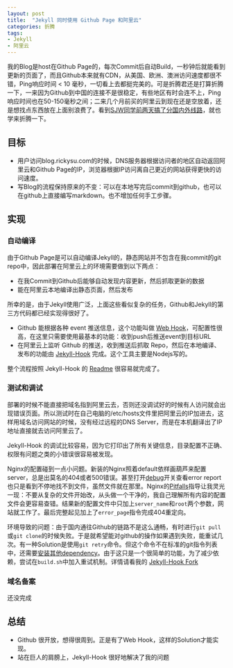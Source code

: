```yaml
---
layout: post
title:  "Jekyll 同时使用 Github Page 和阿里云"
categories: 折腾
tags:
- Jekyll
- 阿里云
---
```

我的Blog是host在Github Page的，每次Commit后自动Build，一秒钟后就能看到更新的页面了，而且Github本来就有CDN，从美国、欧洲、澳洲访问速度都很不错，Ping响应时间 < 10 毫秒，一切看上去都挺完美的。可是折腾君还是打算折腾一下，一来因为Github到中国的连接不是很稳定，有些地区有时会连不上，Ping响应时间也在50-150毫秒之间；二来几个月前买的阿里云到现在还是空放着，还是想找点东西放在上面别浪费了。看到[SJW同学前两天搞了分国内外线路](http://www.cnsjw.cn/2015/01/use-aws-and-cloudfront/)，就也学来折腾一下。

## 目标 ##
- 用户访问blog.rickysu.com的时候，DNS服务器根据访问者的地区自动返回阿里云和Github Page的IP，浏览器根据IP访问离自己更近的网站获得更快的访问速度。
- 写Blog的流程保持原来的不变：可以在本地写完后commit到github，也可以在github上直接编写markdown。也不增加任何手工步骤。

## 实现 ##
### 自动编译 ###
由于Github Page是可以自动编译Jekyll的，静态网站并不包含在我commit的git repo中，因此部署在阿里云上的环境需要做到以下两点：
- 在我Commit到Github后能够自动发现内容更新，然后抓取更新的数据
- 能在阿里云本地编译出静态页面，然后发布

所幸的是，由于Jekyll使用广泛，上面这些看似复杂的任务，Github和Jekyll的第三方代码都已经实现得很好了。
- Github 能根据各种 event 推送信息，这个功能叫做 [Web Hook](https://developer.github.com/webhooks/)，可配置性很高，在这里只需要使用最基本的功能：收到push后推送event到目标URL
- 在阿里云上监听 Github 的推送，收到推送后抓取 Repo，然后在本地编译、发布的功能由 [Jekyll-Hook](https://github.com/developmentseed/jekyll-hook) 完成。这个工具主要是Nodejs写的。

整个流程按照 Jekyll-Hook 的 [Readme](https://github.com/developmentseed/jekyll-hook/blob/master/readme.md) 很容易就完成了。



### 测试和调试 ###
部署的时候不能直接把域名指到阿里云去，否则还没调试好的时候有人访问就会出现错误页面。所以测试时在自己电脑的/etc/hosts文件里把阿里云的IP加进去，这样用域名访问网站的时候，没有经过远程的DNS Server，而是在本机翻译出了IP地址直接就去访问阿里云了。

Jekyll-Hook 的调试比较容易，因为它打印出了所有关键信息，目录配置不正确、权限有问题之类的小错误很容易被发现。

Nginx的配置碰到一点小问题。新装的Nginx照着default依样画葫芦来配置server，总是出莫名的404或者500错误。甚至打开[debug](http://nginx.org/en/docs/debugging_log.html)开关查看error report也只是看到不停地找不到文件，虽然文件就在那里。Nginx的[Pitfalls](http://wiki.nginx.org/Pitfalls)指导让我灵光一现：不要从复杂的文件开始改，从头做一个干净的，我自己理解所有内容的配置文件会更容易查错。结果新的配置文件中只加上`server_name`和`root`两个参数，网站就工作了。最后完整起见加上了`error_page`指令完成404重定向。

环境导致的问题：由于国内通往Github的链路不是这么通畅，有时进行`git pull`或`git clone`的时候失败。于是就希望能对github的操作如果遇到失败，能重试几次。有一种Solution是使用`git retry`命令。但这个命令不在标准的git指令列表中，还需要[安装其他dependency](http://commondatastorage.googleapis.com/chrome-infra-docs/flat/depot_tools/docs/html/git-retry.html)。由于这只是一个很简单的功能，为了减少依赖，尝试在`build.sh`中加入重试机制。详情请看我的 [Jekyll-Hook Fork](https://github.com/imrickysu/jekyll-hook)


### 域名备案 ###
还没完成


## 总结 ##
- Github 很开放，想得很周到。正是有了Web Hook，这样的Solution才能实现。
- 站在巨人的肩膀上，Jekyll-Hook 很好地解决了我的问题